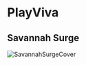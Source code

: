 # PlayViva
## Savannah Surge
![SavannahSurgeCover](https://github.com/user-attachments/assets/fea4632d-d9de-49cc-91c6-372edcaa2306)
